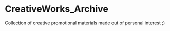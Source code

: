 # CreativeWorks_Archive
Collection of creative promotional materials made out of personal interest ;)

